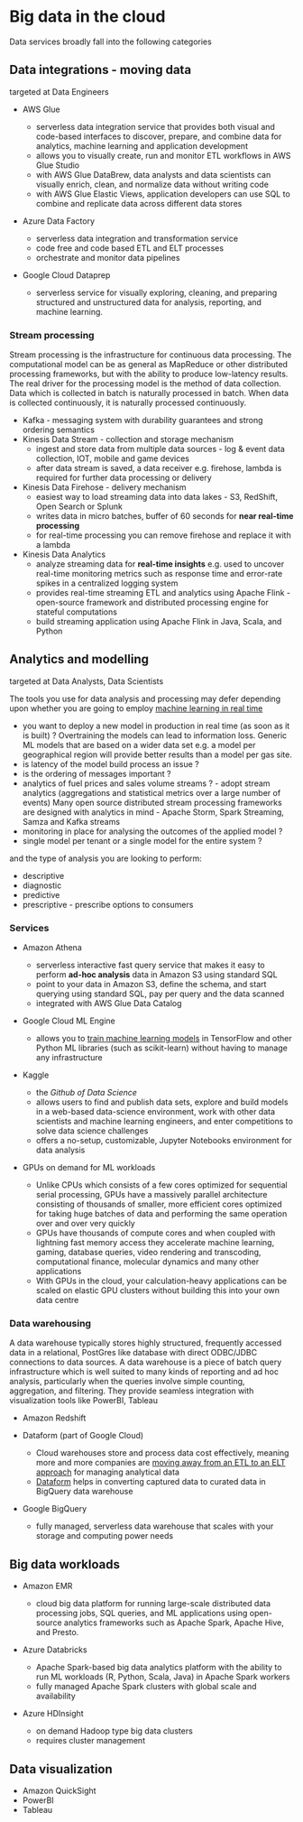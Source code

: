 # Big data in the cloud

Data services broadly fall into the following categories

## Data integrations - moving data

targeted at Data Engineers

* AWS Glue
  * serverless data integration service that provides both visual and code-based interfaces to discover, prepare, and combine data for analytics, machine learning and application development
  * allows you to visually create, run and monitor ETL workflows in AWS Glue Studio
  * with AWS Glue DataBrew, data analysts and data scientists can visually enrich, clean, and normalize data without writing code
  * with AWS Glue Elastic Views, application developers can use SQL to combine and replicate data across different data stores

* Azure Data Factory
  * serverless data integration and transformation service
  * code free and code based ETL and ELT processes
  * orchestrate and monitor data pipelines

* Google Cloud Dataprep
  * serverless service for visually exploring, cleaning, and preparing structured and unstructured data for analysis, reporting, and machine learning.

### Stream processing

Stream processing is the infrastructure for continuous data processing. The computational model can be as general as MapReduce or other distributed processing frameworks, but with the ability to produce low-latency results. The real driver for the processing model is the method of data collection. Data which is collected in batch is naturally processed in batch. When data is collected continuously, it is naturally processed continuously.

* Kafka - messaging system with durability guarantees and strong ordering semantics
* Kinesis Data Stream - collection and storage mechanism
  * ingest and store data from multiple data sources - log & event data collection, IOT, mobile and game devices
  * after data stream is saved, a data receiver e.g. firehose, lambda is required for further data processing or delivery
* Kinesis Data Firehose - delivery mechanism
  * easiest way to load streaming data into data lakes - S3, RedShift, Open Search or Splunk
  * writes data in micro batches, buffer of 60 seconds for **near real-time processing**
  * for real-time processing you can remove firehose and replace it with a lambda
* Kinesis Data Analytics
  * analyze streaming data for **real-time insights** e.g. used to uncover real-time monitoring metrics such as response time and error-rate spikes in a centralized logging system
  * provides real-time streaming ETL and analytics using Apache Flink - open-source framework and distributed processing engine for stateful computations
  * build streaming application using Apache Flink in Java, Scala, and Python
  
## Analytics and modelling

targeted at Data Analysts, Data Scientists

The tools you use for data analysis and processing may defer depending upon whether you are going to employ [machine learning in real time](https://dzone.com/articles/build-and-deploy-scalable-machine-learning-in-prod)

* you want to deploy a new model in production in real time (as soon as it is built) ? Overtraining the models can lead to information loss. Generic ML models that are based on a wider data set e.g. a model per geographical region will provide better results than a model per gas site.
* is latency of the model build process an issue ?
* is the ordering of messages important ?
* analytics of fuel prices and sales volume streams ? - adopt stream analytics (aggregations and statistical metrics over a large number of events) Many open source distributed stream processing frameworks are designed with analytics in mind - Apache Storm, Spark Streaming, Samza and Kafka streams
* monitoring in place for analysing the outcomes of the applied model ?
* single model per tenant or a single model for the entire system ?

and the type of analysis you are looking to perform:

* descriptive
* diagnostic
* predictive
* prescriptive - prescribe options to consumers

### Services

* Amazon Athena
  * serverless interactive fast query service that makes it easy to perform **ad-hoc analysis** data in Amazon S3 using standard SQL
  * point to your data in Amazon S3, define the schema, and start querying using standard SQL, pay per query and the data scanned
  * integrated with AWS Glue Data Catalog

* Google Cloud ML Engine
  * allows you to [train machine learning models](https://towardsdatascience.com/how-to-train-machine-learning-models-in-the-cloud-using-cloud-ml-engine-3f0d935294b3) in TensorFlow and other Python ML libraries (such as scikit-learn) without having to manage any infrastructure

* Kaggle
  * the *Github of Data Science*
  * allows users to find and publish data sets, explore and build models in a web-based data-science environment, work with other data scientists and machine learning engineers, and enter competitions to solve data science challenges  
  * offers a no-setup, customizable, Jupyter Notebooks environment for data analysis

* GPUs on demand for ML workloads
  * Unlike CPUs which consists of a few cores optimized for sequential serial processing, GPUs have a massively parallel architecture consisting of thousands of smaller, more efficient cores optimized for taking huge batches of data and performing the same operation over and over very quickly
  * GPUs have thousands of compute cores and when coupled with lightning fast memory access they accelerate machine learning, gaming, database queries, video rendering and transcoding, computational finance, molecular dynamics and many other applications
  * With GPUs in the cloud, your calculation-heavy applications can be scaled on elastic GPU clusters without building this into your own data centre

### Data warehousing

A data warehouse typically stores highly structured, frequently accessed data in a relational, PostGres like database with direct ODBC/JDBC connections to data sources. A data warehouse is a piece of batch query infrastructure which is well suited to many kinds of reporting and ad hoc analysis, particularly when the queries involve simple counting, aggregation, and filtering. They provide seamless integration with visualization tools like PowerBI, Tableau

* Amazon Redshift

* Dataform (part of Google Cloud)
  * Cloud warehouses store and process data cost effectively, meaning more and more companies are [moving away from an ETL to an ELT approach](https://dataform.co/etl-vs-elt) for managing analytical data
  * [Dataform](https://dataform.co) helps in converting captured data to curated data in BigQuery data warehouse
* Google BigQuery
  * fully managed, serverless data warehouse that scales with your storage and computing power needs

## Big data workloads

* Amazon EMR
  * cloud big data platform for running large-scale distributed data processing jobs, SQL queries, and ML applications using open-source analytics frameworks such as Apache Spark, Apache Hive, and Presto.
* Azure Databricks
  * Apache Spark-based big data analytics platform with the ability to run ML workloads (R, Python, Scala, Java) in Apache Spark workers
  * fully managed Apache Spark clusters with global scale and availability

* Azure HDInsight
  * on demand Hadoop type big data clusters
  * requires cluster management

## Data visualization

* Amazon QuickSight
* PowerBI
* Tableau

